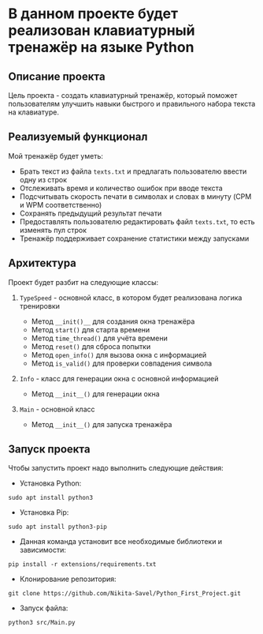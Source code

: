 # В данном проекте будет реализован клавиатурный тренажёр на языке Python

## Описание проекта
Цель проекта - создать клавиатурный тренажёр, который поможет пользователям улучшить навыки быстрого и правильного набора текста на клавиатуре.

## Реализуемый функционал
Мой тренажёр будет уметь:
- Брать текст из файла `texts.txt` и предлагать пользователю ввести одну из строк
- Отслеживать время и количество ошибок при вводе текста
- Подсчитывать скорость печати в символах и словах в минуту (CPM и WPM соответственно)
- Сохранять предыдущий результат печати
- Предоставлять пользователю редактировать файл `texts.txt`, то есть изменять пул строк
- Тренажёр поддерживает сохранение статистики между запусками

## Архитектура
Проект будет разбит на следующие классы:

1. `TypeSpeed` - основной класс, в котором будет реализована логика тренировки
   - Метод `__init()__` для создания окна тренажёра
   - Метод `start()` для старта времени
   - Метод `time_thread()` для учёта времени
   - Метод `reset()` для сброса попытки
   - Метод `open_info()` для вызова окна с информацией
   - Метод `is_valid()` для проверки совпадения символа

2. `Info` - класс для генерации окна с основной информацией
   - Метод `__init__()` для генерации окна  

3. `Main` - основной класс
   - Метод `__init__()` для запуска тренажёра

## Запуск проекта
Чтобы запустить проект надо выполнить следующие действия:
   - Установка Python:
```
sudo apt install python3
```
   - Установка Pip:
```
sudo apt install python3-pip
```
   - Данная команда установит все необходимые библиотеки и зависимости:
```
pip install -r extensions/requirements.txt
```
   - Клонирование репозитория:
```
git clone https://github.com/Nikita-Savel/Python_First_Project.git
```
   - Запуск файла:
```
python3 src/Main.py
```

